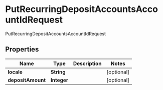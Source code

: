 

# PutRecurringDepositAccountsAccountIdRequest

PutRecurringDepositAccountsAccountIdRequest
## Properties

Name | Type | Description | Notes
------------ | ------------- | ------------- | -------------
**locale** | **String** |  |  [optional]
**depositAmount** | **Integer** |  |  [optional]



